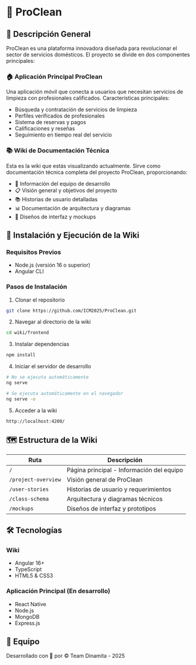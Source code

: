 # 🧹 ProClean

## 📝 Descripción General
ProClean es una plataforma innovadora diseñada para revolucionar el sector de servicios domésticos. El proyecto se divide en dos componentes principales:

### 🏠 Aplicación Principal ProClean
Una aplicación móvil que conecta a usuarios que necesitan servicios de limpieza con profesionales calificados. Características principales:
- Búsqueda y contratación de servicios de limpieza
- Perfiles verificados de profesionales
- Sistema de reservas y pagos
- Calificaciones y reseñas
- Seguimiento en tiempo real del servicio

### 📚 Wiki de Documentación Técnica
Esta es la wiki que estás visualizando actualmente. Sirve como documentación técnica completa del proyecto ProClean, proporcionando:
- 👥 Información del equipo de desarrollo
- 📋 Visión general y objetivos del proyecto
- 📚 Historias de usuario detalladas
- 📊 Documentación de arquitectura y diagramas
- 🎨 Diseños de interfaz y mockups

## 🚀 Instalación y Ejecución de la Wiki

### Requisitos Previos
- Node.js (versión 16 o superior)
- Angular CLI

### Pasos de Instalación

1. Clonar el repositorio
```bash
git clone https://github.com/ICM2025/ProClean.git
```

2. Navegar al directorio de la wiki
```bash
cd wiki/frontend
```

3. Instalar dependencias
```bash
npm install
```

4. Iniciar el servidor de desarrollo
```bash
# No se ejecuta automáticamente
ng serve

# Se ejecuta automáticamente en el navegador
ng serve -o
```

5. Acceder a la wiki
```
http://localhost:4200/
```

## 🗺️ Estructura de la Wiki

| Ruta | Descripción |
|------|-------------|
| `/` | Página principal - Información del equipo |
| `/project-overview` | Visión general de ProClean |
| `/user-stories` | Historias de usuario y requerimientos |
| `/class-schema` | Arquitectura y diagramas técnicos |
| `/mockups` | Diseños de interfaz y prototipos |

## 🛠️ Tecnologías

### Wiki
- Angular 16+
- TypeScript
- HTML5 & CSS3

### Aplicación Principal (En desarrollo)
- React Native
- Node.js
- MongoDB
- Express.js

## 👥 Equipo
Desarrollado con 💙 por © Team Dinamita - 2025
